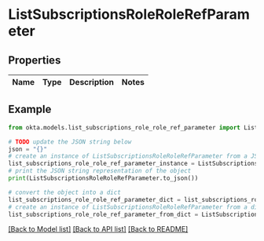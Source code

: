 # ListSubscriptionsRoleRoleRefParameter


## Properties

Name | Type | Description | Notes
------------ | ------------- | ------------- | -------------

## Example

```python
from okta.models.list_subscriptions_role_role_ref_parameter import ListSubscriptionsRoleRoleRefParameter

# TODO update the JSON string below
json = "{}"
# create an instance of ListSubscriptionsRoleRoleRefParameter from a JSON string
list_subscriptions_role_role_ref_parameter_instance = ListSubscriptionsRoleRoleRefParameter.from_json(json)
# print the JSON string representation of the object
print(ListSubscriptionsRoleRoleRefParameter.to_json())

# convert the object into a dict
list_subscriptions_role_role_ref_parameter_dict = list_subscriptions_role_role_ref_parameter_instance.to_dict()
# create an instance of ListSubscriptionsRoleRoleRefParameter from a dict
list_subscriptions_role_role_ref_parameter_from_dict = ListSubscriptionsRoleRoleRefParameter.from_dict(list_subscriptions_role_role_ref_parameter_dict)
```
[[Back to Model list]](../README.md#documentation-for-models) [[Back to API list]](../README.md#documentation-for-api-endpoints) [[Back to README]](../README.md)


